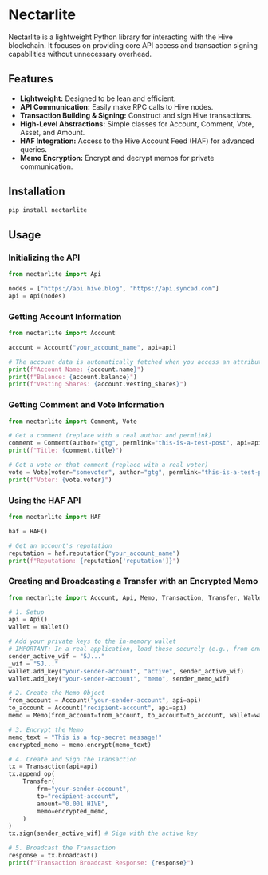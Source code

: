 # Nectarlite

Nectarlite is a lightweight Python library for interacting with the Hive blockchain. It focuses on providing core API access and transaction signing capabilities without unnecessary overhead.

## Features

- **Lightweight:** Designed to be lean and efficient.
- **API Communication:** Easily make RPC calls to Hive nodes.
- **Transaction Building & Signing:** Construct and sign Hive transactions.
- **High-Level Abstractions:** Simple classes for Account, Comment, Vote, Asset, and Amount.
- **HAF Integration:** Access to the Hive Account Feed (HAF) for advanced queries.
- **Memo Encryption:** Encrypt and decrypt memos for private communication.

## Installation

```bash
pip install nectarlite
```

## Usage

### Initializing the API

```python
from nectarlite import Api

nodes = ["https://api.hive.blog", "https://api.syncad.com"]
api = Api(nodes)
```

### Getting Account Information

```python
from nectarlite import Account

account = Account("your_account_name", api=api)

# The account data is automatically fetched when you access an attribute
print(f"Account Name: {account.name}")
print(f"Balance: {account.balance}")
print(f"Vesting Shares: {account.vesting_shares}")
```

### Getting Comment and Vote Information

```python
from nectarlite import Comment, Vote

# Get a comment (replace with a real author and permlink)
comment = Comment(author="gtg", permlink="this-is-a-test-post", api=api)
print(f"Title: {comment.title}")

# Get a vote on that comment (replace with a real voter)
vote = Vote(voter="somevoter", author="gtg", permlink="this-is-a-test-post", api=api)
print(f"Voter: {vote.voter}")
```

### Using the HAF API

```python
from nectarlite import HAF

haf = HAF()

# Get an account's reputation
reputation = haf.reputation("your_account_name")
print(f"Reputation: {reputation['reputation']}")
```

### Creating and Broadcasting a Transfer with an Encrypted Memo

```python
from nectarlite import Account, Api, Memo, Transaction, Transfer, Wallet

# 1. Setup
api = Api()
wallet = Wallet()

# Add your private keys to the in-memory wallet
# IMPORTANT: In a real application, load these securely (e.g., from environment variables)
sender_active_wif = "5J..."
_wif = "5J..."
wallet.add_key("your-sender-account", "active", sender_active_wif)
wallet.add_key("your-sender-account", "memo", sender_memo_wif)

# 2. Create the Memo Object
from_account = Account("your-sender-account", api=api)
to_account = Account("recipient-account", api=api)
memo = Memo(from_account=from_account, to_account=to_account, wallet=wallet, api=api)

# 3. Encrypt the Memo
memo_text = "This is a top-secret message!"
encrypted_memo = memo.encrypt(memo_text)

# 4. Create and Sign the Transaction
tx = Transaction(api=api)
tx.append_op(
    Transfer(
        frm="your-sender-account",
        to="recipient-account",
        amount="0.001 HIVE",
        memo=encrypted_memo,
    )
)
tx.sign(sender_active_wif) # Sign with the active key

# 5. Broadcast the Transaction
response = tx.broadcast()
print(f"Transaction Broadcast Response: {response}")
```
